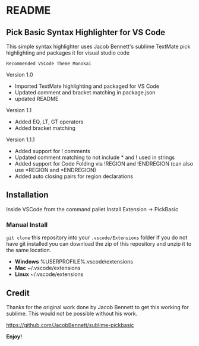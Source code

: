 # README
## Pick Basic Syntax Highlighter for VS Code
This simple syntax highlighter uses Jacob Bennett's sublime TextMate pick highlighting and packages it for visual studio code

`Recommended VSCode Theme Monokai` 

Version 1.0
* Imported TextMate highlighting and packaged for VS Code
* Updated comment and bracket matching in package.json
* updated README

Version 1.1
* Added EQ, LT, GT operators
* Added bracket matching

Version 1.1.1
* Added support for ! comments
* Updated comment matching to not include * and ! used in strings
* Added support for Code Folding via !REGION and !ENDREGION (can also use *REGION and *ENDREGION)
* Added auto closing pairs for region declarations

## Installation
Inside VSCode from the command pallet Install Extension -> PickBasic

### Manual Install
 `git clone` this repository into your `.vscode/Extensions` folder
 If you do not have git installed you can download the zip of this repository and unzip it to the same location.

* **Windows** %USERPROFILE%\.vscode\extensions
* **Mac** ~/.vscode/extensions
* **Linux** ~/.vscode/extensions

## Credit

 Thanks for the original work done by Jacob Bennett to get this working for sublime.  This would not be possible without his work.

https://github.com/JacobBennett/sublime-pickbasic

**Enjoy!**
